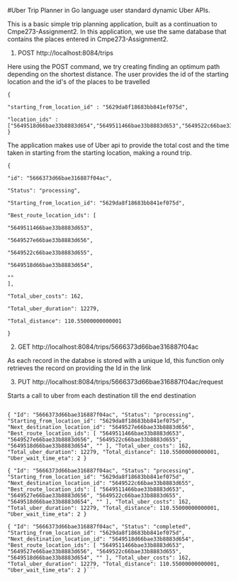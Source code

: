 #Uber Trip Planner in Go language user standard dynamic Uber APIs.

This is a basic simple trip planning application, built as a continuation to Cmpe273-Assignment2. In this application, we use the same database that contains the places entered in Cmpe273-Assignment2.

1) POST http://localhost:8084/trips

Here using the POST command, we try creating finding an optimum path depending on the shortest distance. The user provides the id of the starting location and the id's of the places to be travelled

```
{

"starting_from_location_id" : "5629da8f18683bb841ef075d",

"location_ids" : ["5649518d66bae33b8883d654","5649511466bae33b8883d653","5649522c66bae33b8883d655","5649527e66bae33b8883d656"]
}
```

The application makes use of Uber api to provide the total cost and the time taken in starting from the starting location, making a round trip.

```
{

"id": "5666373d66bae316887f04ac",

"Status": "processing",

"Starting_from_location_id": "5629da8f18683bb841ef075d",

"Best_route_location_ids": [

"5649511466bae33b8883d653",

"5649527e66bae33b8883d656",

"5649522c66bae33b8883d655",

"5649518d66bae33b8883d654",

""
],

"Total_uber_costs": 162,

"Total_uber_duration": 12279,

"Total_distance": 110.55000000000001

}
```

2) GET http://localhost:8084/trips/5666373d66bae316887f04ac

As each record in the databse is stored with a unique Id, this function only retrieves the record on providing the Id in the link

3) PUT http://localhost:8084/trips/5666373d66bae316887f04ac/request

Starts a call to uber from each destination till the end destination

```{ "Id": "5666373d66bae316887f04ac", "Status": "processing", "Starting_from_location_id": "5629da8f18683bb841ef075d", "Next_destination_location_id": "5649511466bae33b8883d653", "Best_route_location_ids": [ "5649511466bae33b8883d653", "5649527e66bae33b8883d656", "5649522c66bae33b8883d655", "5649518d66bae33b8883d654", "" ], "Total_uber_costs": 162, "Total_uber_duration": 12279, "Total_distance": 110.55000000000001, "Uber_wait_time_eta": 2 }

{ "Id": "5666373d66bae316887f04ac", "Status": "processing", "Starting_from_location_id": "5629da8f18683bb841ef075d", "Next_destination_location_id": "5649527e66bae33b8883d656", "Best_route_location_ids": [ "5649511466bae33b8883d653", "5649527e66bae33b8883d656", "5649522c66bae33b8883d655", "5649518d66bae33b8883d654", "" ], "Total_uber_costs": 162, "Total_uber_duration": 12279, "Total_distance": 110.55000000000001, "Uber_wait_time_eta": 2 }

{ "Id": "5666373d66bae316887f04ac", "Status": "processing", "Starting_from_location_id": "5629da8f18683bb841ef075d", "Next_destination_location_id": "5649522c66bae33b8883d655", "Best_route_location_ids": [ "5649511466bae33b8883d653", "5649527e66bae33b8883d656", "5649522c66bae33b8883d655", "5649518d66bae33b8883d654", "" ], "Total_uber_costs": 162, "Total_uber_duration": 12279, "Total_distance": 110.55000000000001, "Uber_wait_time_eta": 2 }

{ "Id": "5666373d66bae316887f04ac", "Status": "completed", "Starting_from_location_id": "5629da8f18683bb841ef075d", "Next_destination_location_id": "5649518d66bae33b8883d654", "Best_route_location_ids": [ "5649511466bae33b8883d653", "5649527e66bae33b8883d656", "5649522c66bae33b8883d655", "5649518d66bae33b8883d654", "" ], "Total_uber_costs": 162, "Total_uber_duration": 12279, "Total_distance": 110.55000000000001, "Uber_wait_time_eta": 2 }```
